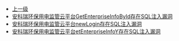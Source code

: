 * [上一级](docs/wy876_poc/)
* [安科瑞环保用电监管云平台GetEnterpriseInfoById存在SQL注入漏洞](docs/wy876_poc/%E5%AE%89%E7%A7%91%E7%91%9E/%E5%AE%89%E7%A7%91%E7%91%9E%E7%8E%AF%E4%BF%9D%E7%94%A8%E7%94%B5%E7%9B%91%E7%AE%A1%E4%BA%91%E5%B9%B3%E5%8F%B0GetEnterpriseInfoById%E5%AD%98%E5%9C%A8SQL%E6%B3%A8%E5%85%A5%E6%BC%8F%E6%B4%9E.md)
* [安科瑞环保用电监管云平台newLogin存在SQL注入漏洞](docs/wy876_poc/%E5%AE%89%E7%A7%91%E7%91%9E/%E5%AE%89%E7%A7%91%E7%91%9E%E7%8E%AF%E4%BF%9D%E7%94%A8%E7%94%B5%E7%9B%91%E7%AE%A1%E4%BA%91%E5%B9%B3%E5%8F%B0newLogin%E5%AD%98%E5%9C%A8SQL%E6%B3%A8%E5%85%A5%E6%BC%8F%E6%B4%9E.md)
* [安科瑞环保用电监管云平台etEnterpriseInfoY存在SQL注入漏洞](docs/wy876_poc/%E5%AE%89%E7%A7%91%E7%91%9E/%E5%AE%89%E7%A7%91%E7%91%9E%E7%8E%AF%E4%BF%9D%E7%94%A8%E7%94%B5%E7%9B%91%E7%AE%A1%E4%BA%91%E5%B9%B3%E5%8F%B0etEnterpriseInfoY%E5%AD%98%E5%9C%A8SQL%E6%B3%A8%E5%85%A5%E6%BC%8F%E6%B4%9E.md)

